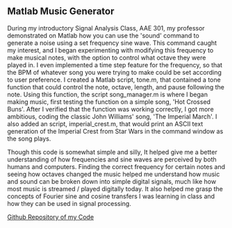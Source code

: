 ## Matlab Music Generator

During my introductory Signal Analysis Class, AAE 301, my professor demonstrated on Matlab how you can use the 'sound' command to generate a noise using a set frequency sine wave. This command caught my interest, and I began experimenting with modifying this frequency to make musical notes, with the option to control what octave they were played in. I even implemented a time step feature for the frequency, so that the BPM of whatever song you were trying to make could be set according to user preference. I created a Matlab script, tone.m, that contained a tone function that could control the note, octave, length, and pause following the note. Using this function, the script song_manager.m is where I began making music, first testing the function on a simple song, 'Hot Crossed Buns'. After I verified that the function was working correctly, I got more ambitious, coding the classic John Williams' song, 'The Imperial March'. I also added an script, imperial_crest.m, that would print an ASCII text generation of the Imperial Crest from Star Wars in the command window as the song plays. 

Though this code is somewhat simple and silly, It helped give me a better understanding of how frequencies and sine waves are perceived by both humans and computers. Finding the correct frequency for certain notes and seeing how octaves changed the music helped me understand how music and sound can be broken down into simple digital signals, much like how most music is streamed / played digitally today. It also helped me grasp the concepts of Fourier sine and cosine transfers I was learning in class and how they can be used in signal processing. 

[Github Repository of my Code](https://github.com/sconkle/matlabmusic)
